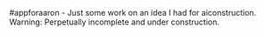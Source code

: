#appforaaron - Just some work on an idea I had for aiconstruction.  Warning: Perpetually incomplete and under construction.
